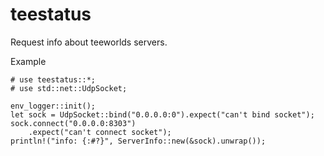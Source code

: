 # teestatus
Request info about teeworlds servers.

Example
```rust,no_run
# use teestatus::*;
# use std::net::UdpSocket;

env_logger::init();
let sock = UdpSocket::bind("0.0.0.0:0").expect("can't bind socket");
sock.connect("0.0.0.0:8303")
	.expect("can't connect socket");
println!("info: {:#?}", ServerInfo::new(&sock).unwrap());
```
